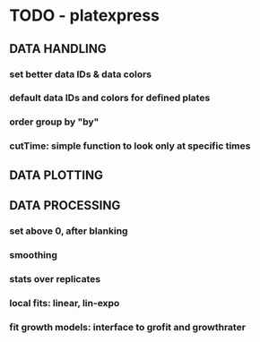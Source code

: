 # TODO - platexpress

## DATA HANDLING
### set better data IDs & data colors
### default data IDs and colors for defined plates
### order group by "by"
### cutTime: simple function to look only at specific times

## DATA PLOTTING

## DATA PROCESSING
### set above 0, after blanking
### smoothing
### stats over replicates
### local fits: linear, lin-expo
### fit growth models: interface to grofit and growthrater

